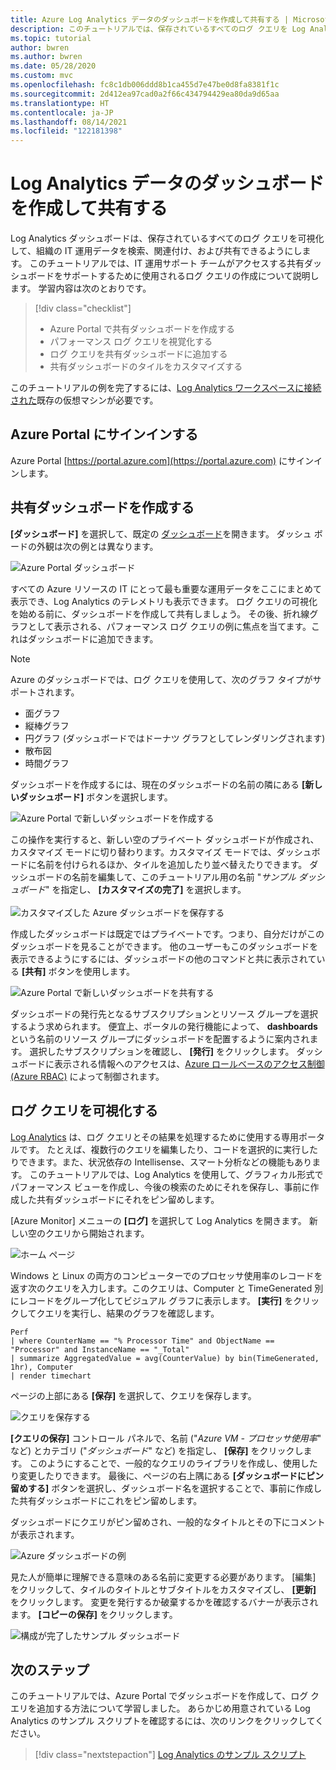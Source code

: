 ```yaml
---
title: Azure Log Analytics データのダッシュボードを作成して共有する | Microsoft Docs
description: このチュートリアルでは、保存されているすべてのログ クエリを Log Analytics ダッシュボードに可視化して、環境をわかりやすく表示できるようにする方法について説明します。
ms.topic: tutorial
author: bwren
ms.author: bwren
ms.date: 05/28/2020
ms.custom: mvc
ms.openlocfilehash: fc8c1db006ddd8b1ca455d7e47be0d8fa8381f1c
ms.sourcegitcommit: 2d412ea97cad0a2f66c434794429ea80da9d65aa
ms.translationtype: HT
ms.contentlocale: ja-JP
ms.lasthandoff: 08/14/2021
ms.locfileid: "122181398"
---
```

# <a name="create-and-share-dashboards-of-log-analytics-data"></a>Log Analytics データのダッシュボードを作成して共有する

Log Analytics ダッシュボードは、保存されているすべてのログ クエリを可視化して、組織の IT 運用データを検索、関連付け、および共有できるようにします。  このチュートリアルでは、IT 運用サポート チームがアクセスする共有ダッシュボードをサポートするために使用されるログ クエリの作成について説明します。  学習内容は次のとおりです。

> [!div class="checklist"]
> * Azure Portal で共有ダッシュボードを作成する
> * パフォーマンス ログ クエリを視覚化する 
> * ログ クエリを共有ダッシュボードに追加する 
> * 共有ダッシュボードのタイルをカスタマイズする

このチュートリアルの例を完了するには、[Log Analytics ワークスペースに接続された](../vm/monitor-virtual-machine.md)既存の仮想マシンが必要です。  
 
## <a name="sign-in-to-azure-portal"></a>Azure Portal にサインインする
Azure Portal [https://portal.azure.com](https://portal.azure.com) にサインインします。 

## <a name="create-a-shared-dashboard"></a>共有ダッシュボードを作成する
**[ダッシュボード]** を選択して、既定の [ダッシュボード](../../azure-portal/azure-portal-dashboards.md)を開きます。 ダッシュ ボードの外観は次の例とは異なります。

![Azure Portal ダッシュボード](media/tutorial-logs-dashboards/log-analytics-portal-dashboard.png)

すべての Azure リソースの IT にとって最も重要な運用データをここにまとめて表示でき、Log Analytics のテレメトリも表示できます。  ログ クエリの可視化を始める前に、ダッシュボードを作成して共有しましょう。  その後、折れ線グラフとして表示される、パフォーマンス ログ クエリの例に焦点を当てます。これはダッシュボードに追加できます。  

> [!NOTE]
> Azure のダッシュボードでは、ログ クエリを使用して、次のグラフ タイプがサポートされます。
> - 面グラフ
> - 縦棒グラフ
> - 円グラフ (ダッシュボードではドーナツ グラフとしてレンダリングされます)
> - 散布図
> - 時間グラフ

ダッシュボードを作成するには、現在のダッシュボードの名前の隣にある **[新しいダッシュボード]** ボタンを選択します。

![Azure Portal で新しいダッシュボードを作成する](media/tutorial-logs-dashboards/log-analytics-create-dashboard-01.png)

この操作を実行すると、新しい空のプライベート ダッシュボードが作成され、カスタマイズ モードに切り替わります。カスタマイズ モードでは、ダッシュボードに名前を付けられるほか、タイルを追加したり並べ替えたりできます。 ダッシュボードの名前を編集して、このチュートリアル用の名前 "*サンプル ダッシュボード*" を指定し、 **[カスタマイズの完了]** を選択します。<br><br> ![カスタマイズした Azure ダッシュボードを保存する](media/tutorial-logs-dashboards/log-analytics-create-dashboard-02.png)

作成したダッシュボードは既定ではプライベートです。つまり、自分だけがこのダッシュボードを見ることができます。 他のユーザーもこのダッシュボードを表示できるようにするには、ダッシュボードの他のコマンドと共に表示されている **[共有]** ボタンを使用します。

![Azure Portal で新しいダッシュボードを共有する](media/tutorial-logs-dashboards/log-analytics-share-dashboard.png) 

ダッシュボードの発行先となるサブスクリプションとリソース グループを選択するよう求められます。 便宜上、ポータルの発行機能によって、 **dashboards** という名前のリソース グループにダッシュボードを配置するように案内されます。  選択したサブスクリプションを確認し、 **[発行]** をクリックします。  ダッシュボードに表示される情報へのアクセスは、[Azure ロールベースのアクセス制御 (Azure RBAC)](../../role-based-access-control/role-assignments-portal.md) によって制御されます。   

## <a name="visualize-a-log-query"></a>ログ クエリを可視化する
[Log Analytics](../logs/log-analytics-tutorial.md) は、ログ クエリとその結果を処理するために使用する専用ポータルです。 たとえば、複数行のクエリを編集したり、コードを選択的に実行したりできます。また、状況依存の Intellisense、スマート分析などの機能もあります。 このチュートリアルでは、Log Analytics を使用して、グラフィカル形式でパフォーマンス ビューを作成し、今後の検索のためにそれを保存し、事前に作成した共有ダッシュボードにそれをピン留めします。

[Azure Monitor] メニューの **[ログ]** を選択して Log Analytics を開きます。 新しい空のクエリから開始されます。

![ホーム ページ](media/tutorial-logs-dashboards/homepage.png)

Windows と Linux の両方のコンピューターでのプロセッサ使用率のレコードを返す次のクエリを入力します。このクエリは、Computer と TimeGenerated 別にレコードをグループ化してビジュアル グラフに表示します。 **[実行]** をクリックしてクエリを実行し、結果のグラフを確認します。

```Kusto
Perf 
| where CounterName == "% Processor Time" and ObjectName == "Processor" and InstanceName == "_Total" 
| summarize AggregatedValue = avg(CounterValue) by bin(TimeGenerated, 1hr), Computer 
| render timechart
```

ページの上部にある **[保存]** を選択して、クエリを保存します。

![クエリを保存する](media/tutorial-logs-dashboards/save-query.png)

**[クエリの保存]** コントロール パネルで、名前 ("*Azure VM - プロセッサ使用率*" など) とカテゴリ ("*ダッシュボード*" など) を指定し、 **[保存]** をクリックします。  このようにすることで、一般的なクエリのライブラリを作成し、使用したり変更したりできます。  最後に、ページの右上隅にある **[ダッシュボードにピン留めする]** ボタンを選択し、ダッシュボード名を選択することで、事前に作成した共有ダッシュボードにこれをピン留めします。

ダッシュボードにクエリがピン留めされ、一般的なタイトルとその下にコメントが表示されます。

![Azure ダッシュボードの例](media/tutorial-logs-dashboards/log-analytics-modify-dashboard-01.png)

 見た人が簡単に理解できる意味のある名前に変更する必要があります。  [編集] をクリックして、タイルのタイトルとサブタイトルをカスタマイズし、 **[更新]** をクリックします。  変更を発行するか破棄するかを確認するバナーが表示されます。  **[コピーの保存]** をクリックします。  

![構成が完了したサンプル ダッシュボード](media/tutorial-logs-dashboards/log-analytics-modify-dashboard-02.png)

## <a name="next-steps"></a>次のステップ
このチュートリアルでは、Azure Portal でダッシュボードを作成して、ログ クエリを追加する方法について学習しました。  あらかじめ用意されている Log Analytics のサンプル スクリプトを確認するには、次のリンクをクリックしてください。

> [!div class="nextstepaction"]
> [Log Analytics のサンプル スクリプト](../powershell-samples.md)